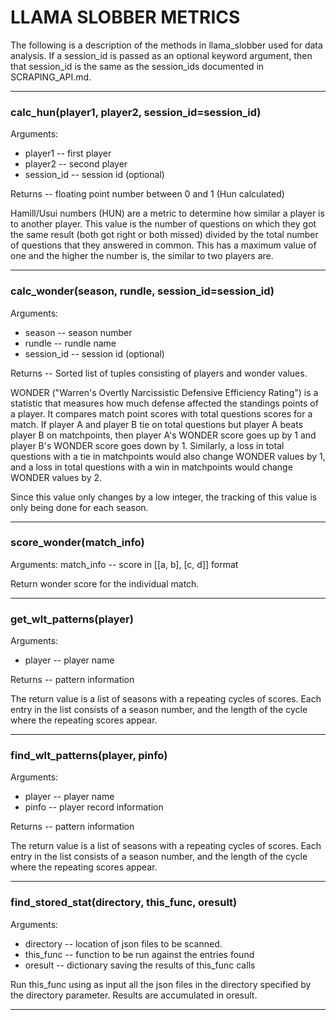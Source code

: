 # LLAMA SLOBBER METRICS

The following is a description of the methods in llama_slobber used for data
analysis.  If a session_id is passed as an optional keyword argument, then
that session_id is the same as the session_ids documented in SCRAPING_API.md.

***

### calc_hun(player1, player2, session_id=session_id)

Arguments:
  * player1 -- first player
  * player2 -- second player
  * session_id -- session id (optional)

Returns -- floating point number between 0 and 1 (Hun calculated)

Hamill/Usui numbers (HUN) are a metric to determine how similar a player
is to another player.  This value is the number of questions on which they
got the same result (both got right or both missed) divided by the total
number of questions that they answered in common.  This has a maximum
value of one and the higher the number is, the similar to two players are.

***

### calc_wonder(season, rundle, session_id=session_id)

Arguments:
  * season -- season number
  * rundle -- rundle name
  * session_id -- session id (optional)

Returns -- Sorted list of tuples consisting of players and wonder values.

WONDER ("Warren's Overtly Narcissistic Defensive Efficiency Rating") is a 
statistic that measures how much defense affected the standings points
of a player.  It compares match point scores with total questions scores
for a match.  If player A and player B tie on total questions but player A
beats player B on matchpoints, then player A's WONDER score goes up by 1 and
player B's WONDER score goes down by 1.  Similarly, a loss in total questions
with a tie in matchpoints would also change WONDER values by 1, and a loss in
total questions with a win in matchpoints would change WONDER values by 2.

Since this value only changes by a low integer, the tracking of this value
is only being done for each season. 

***

### score_wonder(match_info)

Arguments:
    match_info -- score in [[a, b], [c, d]] format

Return wonder score for the individual match.

***

### get_wlt_patterns(player)

Arguments:
  * player -- player name

Returns -- pattern information

The return value is a list of seasons with a repeating cycles of scores.
Each entry in the list consists of a season number, and the length of the
cycle where the repeating scores appear.

***

### find_wlt_patterns(player, pinfo)

Arguments:
  * player -- player name
  * pinfo -- player record information

Returns -- pattern information

The return value is a list of seasons with a repeating cycles of scores.
Each entry in the list consists of a season number, and the length of the
cycle where the repeating scores appear.

***

### find_stored_stat(directory, this_func, oresult)

Arguments:
  * directory -- location of json files to be scanned.
  * this_func -- function to be run against the entries found
  * oresult -- dictionary saving the results of this_func calls

Run this_func using as input all the json files in the directory specified
by the directory parameter. Results are accumulated in oresult.

***
